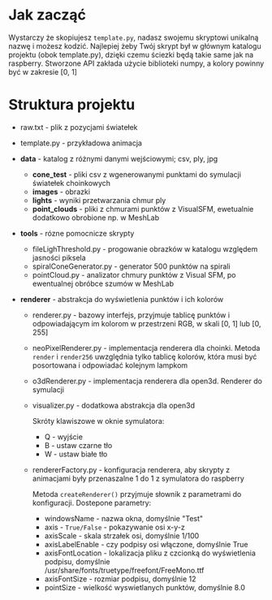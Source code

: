 # Jak zacząć

Wystarczy że skopiujesz `template.py`, nadasz swojemu skryptowi unikalną nazwę i możesz kodzić.
Najlepiej żeby Twój skrypt był w głównym katalogu projektu (obok template.py), dzięki czemu ściezki będą takie same jak na raspberry.
Stworzone API zakłada użycie biblioteki numpy, a kolory powinny być w zakresie [0, 1]

# Struktura projektu

 - raw.txt - plik z pozycjami światełek
 - template.py - przykładowa animacja

 - **data** - katalog z różnymi danymi wejściowymi; csv, ply, jpg
    - **cone_test** - pliki csv z wgenerowanymi punktami do symulacji światełek choinkowych
    - **images** - obrazki
    - **lights** - wyniki przetwarzania chmur ply
    - **point_clouds** - pliki z chmurami punktów z VisualSFM, ewetualnie dodatkowo obrobione np. w MeshLab

 - **tools** - rózne pomocnicze skrypty
    - fileLighThreshold.py - progowanie obrazków w katalogu względem jasności piksela
    - spiralConeGenerator.py - generator 500 punktów na spirali
    - pointCloud.py - analizator chmury punktów z Visual SFM, po ewentualnej obróbce szumów w MeshLab

 - **renderer** - abstrakcja do wyświetlenia punktów i ich kolorów
    - renderer.py - bazowy interfejs, przyjmuje tablicę punktów i odpowiadającym im kolorom w przestrzeni RGB, w skali [0, 1] lub [0, 255]
    - neoPixelRenderer.py - implementacja renderera dla choinki. Metoda `render` i `render256` uwzględnia tylko tablicę kolorów, która musi być posortowana i odpowiadać kolejnym lampkom
    - o3dRenderer.py - implementacja renderera dla open3d. Renderer do symulacji
    - visualizer.py - dodatkowa abstrakcja dla open3d

      Skróty klawiszowe w oknie symulatora:
       - Q - wyjście
       - B - ustaw czarne tło
       - W - ustaw białe tło

    - rendererFactory.py - konfiguracja renderera, aby skrypty z animacjami były przenaszalne 1 do 1 z symulatora do raspberry

      Metoda `createRenderer()` przyjmuje słownik z parametrami do konfiguracji.
      Dostepone parametry:
        - windowsName - nazwa okna, domyślnie "Test"
        - axis - `True/False` - pokazywanie osi x-y-z
        - axisScale - skala strzałek osi, domyślnie 1/100
        - axisLabelEnable - czy podpisy osi włączone, domyślnie True
        - axisFontLocation - lokalizacja pliku z czcionką do wyświetlenia podpisu, domyślnie /usr/share/fonts/truetype/freefont/FreeMono.ttf
        - axisFontSize - rozmiar podpisu, domyślnie 12
        - pointSize - wielkość wyswietlanych punktów, domyślnie 8.0

